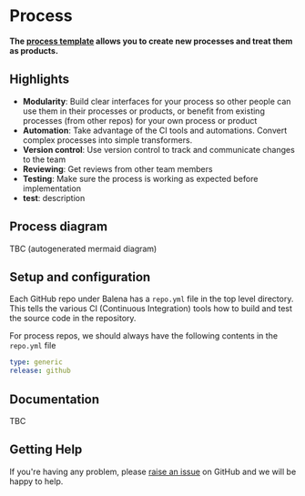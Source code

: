 # Process

**The [process template](https://github.com/product-os/process-template) allows you to create new processes and treat them as products.**

## Highlights

- **Modularity**: Build clear interfaces for your process so other people can use them in their processes or products, or benefit from existing processes (from other repos) for your own process or product
- **Automation**: Take advantage of the CI tools and automations. Convert complex processes into simple transformers.
- **Version control**: Use version control to track and communicate changes to the team
- **Reviewing**: Get reviews from other team members
- **Testing**: Make sure the process is working as expected before implementation
- **test**: description

## Process diagram

TBC (autogenerated mermaid diagram)

## Setup and configuration

Each GitHub repo under Balena has a `repo.yml` file in the top level directory. This tells the various CI (Continuous Integration) tools how to build and test the source code in the repository.

For process repos, we should always have the following contents in the `repo.yml` file

```yaml
type: generic
release: github

```

## Documentation

TBC

## Getting Help

If you're having any problem, please [raise an issue](https://https://github.com/product-os/process/issues/new) on GitHub and we will be happy to help.
